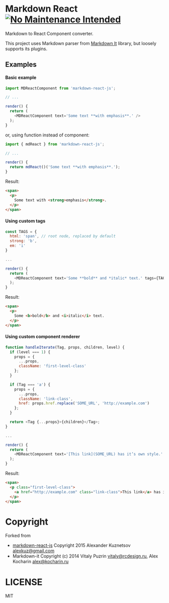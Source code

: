 # Markdown React [![No Maintenance Intended](http://unmaintained.tech/badge.svg)](http://unmaintained.tech/)

Markdown to React Component converter.

This project uses Markdown parser from
[Markdown It](https://github.com/markdown-it/markdown-it)
library, but loosely supports its plugins.

## Examples

#### Basic example

```js
import MDReactComponent from 'markdown-react-js';

// ...

render() {
  return (
    <MDReactComponent text='Some text **with emphasis**.' />   
  );
}
```

or, using function instead of component:

```js
import { mdReact } from 'markdown-react-js';

// ...

render() {
  return mdReact()('Some text **with emphasis**.');
}
```

Result:

```html
<span>
  <p>
    Some text with <strong>emphasis</strong>.
  </p>
</span>
```

#### Using custom tags

```js
const TAGS = {
  html: 'span', // root node, replaced by default
  strong: 'b',
  em: 'i'
}

...

render() {
  return (
    <MDReactComponent text='Some **bold** and *italic* text.' tags={TAGS} />   
  );
}
```

Result:

```html
<span>
  <p>
    Some <b>bold</b> and <i>italic</i> text.
  </p>
</span>

```

#### Using custom component renderer

```js
function handleIterate(Tag, props, children, level) {
  if (level === 1) {
    props = {
      ...props,
      className: 'first-level-class'
    };
  }

  if (Tag === 'a') {
    props = {
      ...props,
      className: 'link-class',
      href: props.href.replace('SOME_URL', 'http://example.com')
    };
  }

  return <Tag {...props}>{children}</Tag>;
}

...

render() {
  return (
    <MDReactComponent text='[This link](SOME_URL) has it’s own style.' onIterate={handleIterate} />   
  );
}
```

Result:

```html
<span>
  <p class="first-level-class">
    <a href="http://example.com" class="link-class">This link</a> has it’s own style.
  </p>
</span>

```

# Copyright

Forked from
- [markdown-react-js](https://github.com/alexkuz/markdown-react-js)
Copyright 2015 Alexander Kuznetsov <alexkuz@gmail.com>
- Markdown-it
Copyright (c) 2014 Vitaly Puzrin <vitaly@rcdesign.ru>, Alex Kocharin <alex@kocharin.ru>

# LICENSE
MIT

